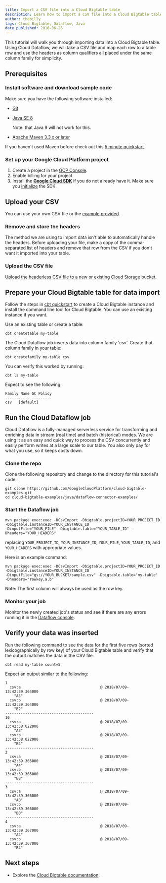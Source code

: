 ```yaml
---
title: Import a CSV file into a Cloud Bigtable table
description: Learn how to import a CSV file into a Cloud Bigtable table.
author: thebilly
tags: Cloud Bigtable, Dataflow, Java
date_published: 2018-06-26
---
```


This tutorial will walk you through importing data into a Cloud Bigtable table.
Using Cloud Dataflow, we will take a CSV file and map each row to a table row
and use the headers as column qualifiers all placed under the same column 
family for simplicity.

## Prerequisites

### Install software and download sample code


Make sure you have the following software installed:

- [Git](https://help.github.com/articles/set-up-git/)
- [Java SE 8](http://www.oracle.com/technetwork/java/javase/downloads/index.html)

  Note: that Java 9 will not work for this.

- [Apache Maven 3.3.x or later](https://maven.apache.org/install.html)

If you haven't used Maven before check out this
[5 minute quickstart](https://maven.apache.org/guides/getting-started/maven-in-five-minutes.html).

### Set up your Google Cloud Platform project

1.  Create a project in the [GCP Console](https://console.cloud.google.com/).
1.  Enable billing for your project.
1.  Install the **[Google Cloud SDK](https://cloud.google.com/sdk/)** if you do
    not already have it. Make sure you
    [initialize](https://cloud.google.com/sdk/docs/initializing) the SDK.

## Upload your CSV

You can use your own CSV file or the
[example provided](https://github.com/GoogleCloudPlatform/cloud-bigtable-examples/blob/master/java/dataflow-connector-examples/sample.csv). 

### Remove and store the headers

The method we are using to import data isn't able to automatically handle the
headers. Before uploading your file, make a copy of the comma-separated list of
headers and remove that row from the CSV if you don't want it imported into your
table. 

### Upload the CSV file

[Upload the headerless CSV file to a new or existing Cloud Storage bucket](https://cloud.google.com/storage/docs/uploading-objects).

## Prepare your Cloud Bigtable table for data import

Follow the steps in [cbt quickstart](https://cloud.google.com/bigtable/docs/quickstart-cbt)
to create a Cloud Bigtable instance and install the command line tool for Cloud
Bigtable. You can use an existing instance if you want.

Use an existing table or create a table:

    cbt createtable my-table

The Cloud Dataflow job inserts data into column family 'csv'. Create that column
family in your table:  

    cbt createfamily my-table csv

You can verify this worked by running:

    cbt ls my-table
    
Expect to see the following:

    Family Name GC Policy
    ----------- ---------
    csv   [default]

## Run the Cloud Dataflow job 

Cloud Dataflow is a fully-managed serverless service for transforming and
enriching data in stream (real time) and batch (historical) modes. We are using
it as an easy and quick way to process the CSV concurrently and easily perform
writes at a large scale to our table. You also only pay for what you use, so it
keeps costs down.

### Clone the repo

Clone the following repository and change to the directory for this tutorial's
code:

    git clone https://github.com/GoogleCloudPlatform/cloud-bigtable-examples.git
    cd cloud-bigtable-examples/java/dataflow-connector-examples/

### Start the Dataflow job 

    mvn package exec:exec -DCsvImport -Dbigtable.projectID=YOUR_PROJECT_ID -Dbigtable.instanceID=YOUR_INSTANCE_ID
    -DinputFile="YOUR_FILE" -Dbigtable.table="YOUR_TABLE_ID" -Dheaders="YOUR_HEADERS"

replacing `YOUR_PROJECT_ID`, `YOUR_INSTANCE_ID`, `YOUR_FILE`, `YOUR_TABLE_ID`, and `YOUR_HEADERS`
with appropriate values.

Here is an example command:
    
    mvn package exec:exec -DCsvImport -Dbigtable.projectID=YOUR_PROJECT_ID -Dbigtable.instanceID=YOUR_INSTANCE_ID 
    -DinputFile="gs://YOUR_BUCKET/sample.csv" -Dbigtable.table="my-table" -Dheaders="rowkey,a,b"

Note: The first column will always be used as the row key. 

### Monitor your job

Monitor the newly created job's status and see if there are any errors running
it in the [Dataflow console](https://console.cloud.google.com/dataflow). 

## Verify your data was inserted

Run the following command to see the data for the first five rows (sorted
lexicographically by row key) of your Cloud Bigtable table and verify that the
output matches the data in the CSV file:

    cbt read my-table count=5
    
Expect an output similar to the following:
    
    1
      csv:a                                    @ 2018/07/09-13:42:39.364000
        "A5"
      csv:b                                    @ 2018/07/09-13:42:39.364000
        "B2"
    ----------------------------------------
    10
      csv:a                                    @ 2018/07/09-13:42:38.022000
        "A3"
      csv:b                                    @ 2018/07/09-13:42:38.022000
        "B4"
    ----------------------------------------
    2
      csv:a                                    @ 2018/07/09-13:42:39.365000
        "A4"
      csv:b                                    @ 2018/07/09-13:42:39.365000
        "B8"
    ----------------------------------------
    3
      csv:a                                    @ 2018/07/09-13:42:39.366000
        "A8"
      csv:b                                    @ 2018/07/09-13:42:39.366000
        "B0"
    ----------------------------------------
    4
      csv:a                                    @ 2018/07/09-13:42:39.367000
        "A4"
      csv:b                                    @ 2018/07/09-13:42:39.367000
        "B4"
    
## Next steps

* Explore the [Cloud Bigtable documentation](https://cloud.google.com/bigtable/docs/).
